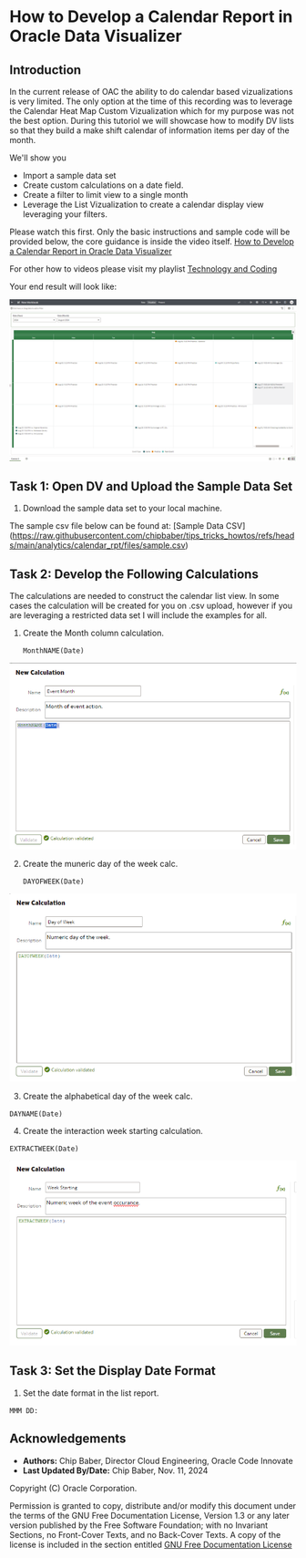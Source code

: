 # How to Develop a Calendar Report in Oracle Data Visualizer

## Introduction

In the current release of OAC the ability to do calendar based vizualizations is very limited. The only option at the time of this recording was to leverage the Calendar Heat Map Custom Vizualization which for my purpose was not the best option. During this tutoriol we will showcase how to modify DV lists so that they build a make shift calendar of information items per day of the month. 

We'll show you

* Import a sample data set
* Create custom calculations on a date field.
* Create a filter to limit view to a single month
* Leverage the List Vizualization to create a calendar display view leveraging your filters. 

Please watch this first. Only the basic instructions and sample code will be provided below, the core guidance is inside the video itself. 
[How to Develop a Calendar Report in Oracle Data Visualizer](https://youtu.be/wmckqRVbWV4)

For other how to videos please visit my playlist [Technology and Coding](https://www.youtube.com/playlist?list=PLsnBif_-5JnA8Hzvp8e1bQ3fo6VEvYEB0)

Your end result will look like: 

![](images/2024-11-08-09-59-42.png)


## Task 1: Open DV and Upload the Sample Data Set


1.  Download the sample data set to your local machine. 

The sample csv file below can be found at: [Sample Data CSV] (https://raw.githubusercontent.com/chipbaber/tips_tricks_howtos/refs/heads/main/analytics/calendar_rpt/files/sample.csv)


## Task 2: Develop the Following Calculations

The calculations are needed to construct the calendar list view. In some cases the calculation will be created for you on .csv upload, however if you are leveraging a restricted data set I will include the examples for all. 

1. Create the Month column calculation.
    ```
    MonthNAME(Date)
    
    ```
![](images/2024-11-06-10-38-11.png) 

2. Create the muneric day of the week calc. 

    ```
   DAYOFWEEK(Date)
    ```
![](images/2024-11-06-10-41-46.png)

3. Create the alphabetical day of the week calc. 

  ```
  DAYNAME(Date)
  ```

4. Create the interaction week starting calculation.
  ```
  EXTRACTWEEK(Date)
  ``` 
  ![](images/2024-11-06-10-46-56.png)

## Task 3: Set the Display Date Format

1. Set the date format in the list report. 

  ```
  MMM DD: 
  ```
  

## Acknowledgements
  * **Authors:** Chip Baber, Director Cloud Engineering, Oracle Code Innovate
  * **Last Updated By/Date:** Chip Baber, Nov. 11, 2024

Copyright (C)  Oracle Corporation.

Permission is granted to copy, distribute and/or modify this document
under the terms of the GNU Free Documentation License, Version 1.3
or any later version published by the Free Software Foundation;
with no Invariant Sections, no Front-Cover Texts, and no Back-Cover Texts.
A copy of the license is included in the section entitled [GNU Free Documentation License](files/gnu-free-documentation-license.txt)